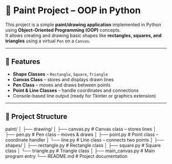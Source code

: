 # 🎨 Paint Project – OOP in Python

This project is a simple **paint/drawing application** implemented in Python using **Object-Oriented Programming (OOP)** concepts.  
It allows creating and drawing basic shapes like **rectangles, squares, and triangles** using a virtual `Pen` on a `Canvas`.

---

## 🧱 Features

- **Shape Classes** – `Rectangle`, `Square`, `Triangle`
- **Canvas Class** – stores and displays drawn lines
- **Pen Class** – moves and draws between points
- **Point & Line Classes** – handle coordinates and connections
- Console-based line output (ready for Tkinter or graphics extension)

---

## 📂 Project Structure

paint/
│
├── drawing/
│ ├── canvas.py # Canvas class – stores lines
│ ├── pen.py # Pen class – moves & draws
│ ├── point.py # Point class – coordinate handler
│ └── line.py # Line class – connects two points
│
├── shapes/
│ ├── rectangle.py # Rectangle class
│ ├── square.py # Square class
│ └── triangle.py # Triangle class
│
├── main_canvas.py # Main program entry
└── README.md # Project documentation
 
